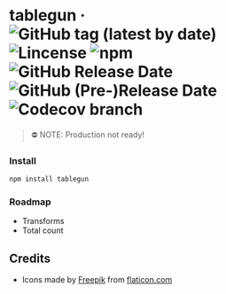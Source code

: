 tablegun
&middot;
![GitHub tag (latest by date)](https://img.shields.io/github/v/tag/mephistorine/tablegun)
![Lincense](https://img.shields.io/npm/l/tablegun)
![npm](https://img.shields.io/npm/dw/tablegun)
![GitHub Release Date](https://img.shields.io/github/release-date/mephistorine/tablegun)
![GitHub (Pre-)Release Date](https://img.shields.io/github/release-date-pre/mephistorine/tablegun?label=pre-release%20date)
![Codecov branch](https://img.shields.io/codecov/c/github/mephistorine/tablegun/stable)
===

> ⛔️ NOTE: Production not ready!

### Install

```bash
npm install tablegun
```

### Roadmap

- Transforms
- Total count

## Credits

- Icons made by [Freepik](https://www.freepik.com) from [flaticon.com](https://www.flaticon.com/)
